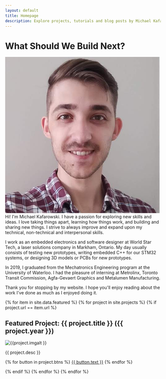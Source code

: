 ```yaml
---
layout: default
title: Homepage
description: Explore projects, tutorials and blog posts by Michael Kafarowski, a Canadian mechatronics and embedded systems developer.
---
```


# What Should We Build Next?
<img class="profilePhoto imgwborder" src="/assets/img/site/me.jpg" alt="me">
Hi! I'm Michael Kafarowski. I have a passion for exploring new skills and ideas. I love taking things apart, learning how things work, and building and sharing new things. I strive to always improve and expand upon my technical, non-technical and interpersonal skills.

I work as an embedded electronics and software designer at World Star Tech, a laser solutions company in Markham, Ontario. My day usually consists of testing new prototypes, writing embedded C++ for our STM32 systems, or designing 3D models or PCBs for new prototypes.

In 2019, I graduated from the Mechatronics Engineering program at the University of Waterloo. I had the pleasure of interning at Metrolinx, Toronto Transit Commission, Agfa-Gevaert Graphics and Metalumen Manufacturing.

Thank you for stopping by my website. I hope you'll enjoy reading about the work I've done as much as I enjoyed doing it.

{% for item in site.data.featured %}
{% for project in site.projects %}
{% if project.url == item.url %}
 
<article class="project">
    <h2 class="project-title">Featured Project: {{ project.title }} <span class="projectdate">({{ project.year }})</span></h2>   
    <img class="project-img" src="{{ project.imgurl }}" alt="{{project.imgalt }}">  
    <p class="project-desc">{{ project.desc }}</p>
    <div class="project-buttons">
        {% for button in project.btns %}
            <a class="button{% if button.active == false %} inactiveButton{% endif %}" href="{{ button.link }}">{{ button.text }}</a>
        {% endfor %}
    </div>
</article>

{% endif %}
{% endfor %}
{% endfor %}
